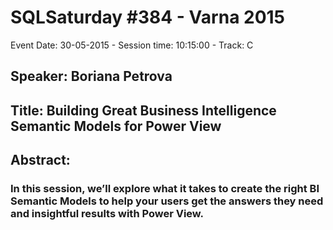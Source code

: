 # SQLSaturday #384 - Varna 2015
Event Date: 30-05-2015 - Session time: 10:15:00 - Track: C
## Speaker: Boriana Petrova
## Title: Building Great Business Intelligence Semantic Models for Power View
## Abstract:
### In this session, we’ll explore what it takes to create the right BI Semantic Models to help your users get the answers they need and insightful results with Power View.
